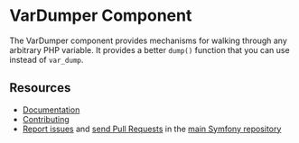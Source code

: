 # VarDumper Component

The VarDumper component provides mechanisms for walking through any arbitrary
PHP variable. It provides a better `dump()` function that you can use instead
of `var_dump`.

## Resources

-   [Documentation](https://symfony.com/doc/current/components/var_dumper/introduction.html)
-   [Contributing](https://symfony.com/doc/current/contributing/index.html)
-   [Report issues](https://github.com/symfony/symfony/issues) and
    [send Pull Requests](https://github.com/symfony/symfony/pulls)
    in the [main Symfony repository](https://github.com/symfony/symfony)

